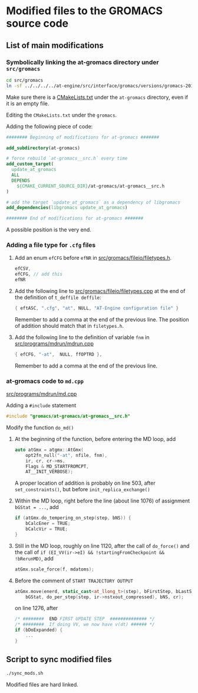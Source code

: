 # Modified files to the GROMACS source code

## List of main modifications

### Symbolically linking the at-gromacs directory under `src/gromacs`

```sh
cd src/gromacs
ln -sf ../../../../at-engine/src/interface/gromacs/versions/gromacs-2016/modified/src/gromacs/at-gromacs
```

Make sure there is a [CMakeLists.txt](src/gromacs/CMakeLists.txt) under the `at-gromacs` directory,
even if it is an empty file.

Editing the `CMakeLists.txt` under the `gromacs`.

Adding the following piece of code:

```cmake
######## Beginning of modifications for at-gromacs #######

add_subdirectory(at-gromacs)

# force rebuild `at-gromacs__src.h` every time
add_custom_target(
  update_at_gromacs
  ALL
  DEPENDS
    ${CMAKE_CURRENT_SOURCE_DIR}/at-gromacs/at-gromacs__src.h
)

# add the target `update_at_gromacs` as a dependency of libgromacs
add_dependencies(libgromacs update_at_gromacs)

######## End of modifications for at-gromacs #######
```

A possible position is the very end.

### Adding a file type for `.cfg` files

1. Add an enum `efCFG` before `efNR` in [src/gromacs/fileio/filetypes.h](src/gromacs/fileio/filetypes.h).

    ```C
    efCSV,
    efCFG, // add this
    efNR
    ```

2. Add the following line to [src/gromacs/fileio/filetypes.cpp](src/gromacs/fileio/filetypes.cpp)
   at the end of the definition of `t_deffile deffile`:

    ```C
    { eftASC, ".cfg", "at", NULL, "AT-Engine configuration file" }
    ```

    Remember to add a comma at the end of the previous line.
    The position of addition should match that in `filetypes.h`.

3. Add the following line to the definition of variable `fnm` in [src/programs/mdrun/mdrun.cpp](src/programs/mdrun/mdrun.cpp)

    ```C
    { efCFG, "-at",  NULL, ffOPTRD },
    ```

    Remember to add a comma at the end of the previous line.

### at-gromacs code to `md.cpp`

[src/programs/mdrun/md.cpp](src/programs/mdrun/md.cpp)

Adding a `#include` statement

```C++
#include "gromacs/at-gromacs/at-gromacs__src.h"
```

Modify the function `do_md()`

1. At the beginning of the function, before entering the MD loop, add

    ```C++
    auto atGmx = atgmx::AtGmx(
        opt2fn_null("-at", nfile, fnm),
        ir, cr, cr->ms,
        Flags & MD_STARTFROMCPT,
        AT__INIT_VERBOSE);
    ```

    A proper location of addition is probably on line 503, after `set_constraints()`, but before `init_replica_exchange()`

2. Within the MD loop, right before the line (about line 1076) of assignment `bGStat = ...`, add

    ```C++
    if (atGmx.do_tempering_on_step(step, bNS)) {
        bCalcEner = TRUE;
        bCalcVir = TRUE;
    }
    ```

3. Still in the MD loop, roughly on line 1120, after the call of `do_force()` and the call of `if (EI_VV(ir->eI) && !startingFromCheckpoint && !bRerunMD)`, add

    ```C++
    atGmx.scale_force(f, mdatoms);
    ```

4. Before the comment of `START TRAJECTORY OUTPUT`

    ```C++
    atGmx.move(enerd, static_cast<at_llong_t>(step), bFirstStep, bLastStep,
        bGStat, do_per_step(step, ir->nstxout_compressed), bNS, cr);
    ```

    on line 1276, after

    ```C++
    /* ########  END FIRST UPDATE STEP  ############## */
    /* ########  If doing VV, we now have v(dt) ###### */
    if (bDoExpanded) {
        ...
    }
    ```

## Script to sync modified files

```sh
./sync_mods.sh
```

Modified files are hard linked.

